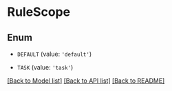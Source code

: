 # RuleScope


## Enum

* `DEFAULT` (value: `'default'`)

* `TASK` (value: `'task'`)

[[Back to Model list]](../README.md#documentation-for-models) [[Back to API list]](../README.md#documentation-for-api-endpoints) [[Back to README]](../README.md)
